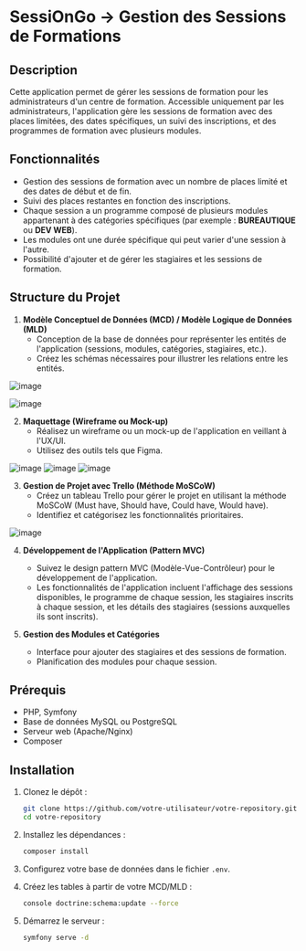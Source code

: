 # SessiOnGo -> Gestion des Sessions de Formations 

## Description
Cette application permet de gérer les sessions de formation pour les administrateurs d'un centre de formation. Accessible uniquement par les administrateurs, l'application gère les sessions de formation avec des places limitées, des dates spécifiques, un suivi des inscriptions, et des programmes de formation avec plusieurs modules.

## Fonctionnalités
- Gestion des sessions de formation avec un nombre de places limité et des dates de début et de fin.
- Suivi des places restantes en fonction des inscriptions.
- Chaque session a un programme composé de plusieurs modules appartenant à des catégories spécifiques (par exemple : **BUREAUTIQUE** ou **DEV WEB**).
- Les modules ont une durée spécifique qui peut varier d'une session à l'autre.
- Possibilité d'ajouter et de gérer les stagiaires et les sessions de formation.

## Structure du Projet
1. **Modèle Conceptuel de Données (MCD) / Modèle Logique de Données (MLD)**
   - Conception de la base de données pour représenter les entités de l'application (sessions, modules, catégories, stagiaires, etc.).
   - Créez les schémas nécessaires pour illustrer les relations entre les entités.

![image](https://github.com/user-attachments/assets/0dcbc7e0-9c2d-4519-b167-efb5cccb416e)

![image](https://github.com/user-attachments/assets/b64b4c2a-3c5a-4c50-be6b-5c4dc5f2c90d)


2. **Maquettage (Wireframe ou Mock-up)**
   - Réalisez un wireframe ou un mock-up de l'application en veillant à l'UX/UI.
   - Utilisez des outils tels que Figma.

![image](https://github.com/user-attachments/assets/ad6c1570-047d-401f-9934-89f94e693d2b)
![image](https://github.com/user-attachments/assets/657c959c-56e2-4cb8-b1b4-e373014498f9)
![image](https://github.com/user-attachments/assets/a4a287b0-e54a-4140-9f84-3d75a19354bb)


3. **Gestion de Projet avec Trello (Méthode MoSCoW)**
   - Créez un tableau Trello pour gérer le projet en utilisant la méthode MoSCoW (Must have, Should have, Could have, Would have).
   - Identifiez et catégorisez les fonctionnalités prioritaires.

![image](https://github.com/user-attachments/assets/87a706d1-ffa4-4884-a24f-67fd2e5f73ee)

4. **Développement de l'Application (Pattern MVC)**
   - Suivez le design pattern MVC (Modèle-Vue-Contrôleur) pour le développement de l'application.
   - Les fonctionnalités de l'application incluent l'affichage des sessions disponibles, le programme de chaque session, les stagiaires inscrits à chaque session, et les détails des stagiaires (sessions auxquelles ils sont inscrits).

5. **Gestion des Modules et Catégories**
   - Interface pour ajouter des stagiaires et des sessions de formation.
   - Planification des modules pour chaque session.


## Prérequis
- PHP, Symfony 
- Base de données MySQL ou PostgreSQL
- Serveur web (Apache/Nginx)
- Composer

## Installation
1. Clonez le dépôt :
   ```bash
   git clone https://github.com/votre-utilisateur/votre-repository.git
   cd votre-repository
   ```

2. Installez les dépendances :
   ```bash
   composer install
   ```

3. Configurez votre base de données dans le fichier `.env`.

4. Créez les tables à partir de votre MCD/MLD :
   ```bash
   console doctrine:schema:update --force
   ```

5. Démarrez le serveur :
   ```bash
   symfony serve -d 
